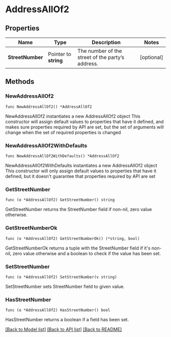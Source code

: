 # AddressAllOf2

## Properties

Name | Type | Description | Notes
------------ | ------------- | ------------- | -------------
**StreetNumber** | Pointer to **string** | The number of the street of the party’s address. | [optional] 

## Methods

### NewAddressAllOf2

`func NewAddressAllOf2() *AddressAllOf2`

NewAddressAllOf2 instantiates a new AddressAllOf2 object
This constructor will assign default values to properties that have it defined,
and makes sure properties required by API are set, but the set of arguments
will change when the set of required properties is changed

### NewAddressAllOf2WithDefaults

`func NewAddressAllOf2WithDefaults() *AddressAllOf2`

NewAddressAllOf2WithDefaults instantiates a new AddressAllOf2 object
This constructor will only assign default values to properties that have it defined,
but it doesn't guarantee that properties required by API are set

### GetStreetNumber

`func (o *AddressAllOf2) GetStreetNumber() string`

GetStreetNumber returns the StreetNumber field if non-nil, zero value otherwise.

### GetStreetNumberOk

`func (o *AddressAllOf2) GetStreetNumberOk() (*string, bool)`

GetStreetNumberOk returns a tuple with the StreetNumber field if it's non-nil, zero value otherwise
and a boolean to check if the value has been set.

### SetStreetNumber

`func (o *AddressAllOf2) SetStreetNumber(v string)`

SetStreetNumber sets StreetNumber field to given value.

### HasStreetNumber

`func (o *AddressAllOf2) HasStreetNumber() bool`

HasStreetNumber returns a boolean if a field has been set.


[[Back to Model list]](../README.md#documentation-for-models) [[Back to API list]](../README.md#documentation-for-api-endpoints) [[Back to README]](../README.md)



